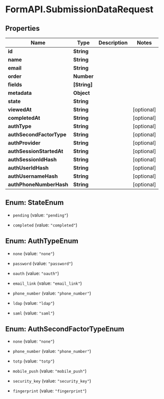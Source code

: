 # FormAPI.SubmissionDataRequest

## Properties
Name | Type | Description | Notes
------------ | ------------- | ------------- | -------------
**id** | **String** |  | 
**name** | **String** |  | 
**email** | **String** |  | 
**order** | **Number** |  | 
**fields** | **[String]** |  | 
**metadata** | **Object** |  | 
**state** | **String** |  | 
**viewedAt** | **String** |  | [optional] 
**completedAt** | **String** |  | [optional] 
**authType** | **String** |  | [optional] 
**authSecondFactorType** | **String** |  | [optional] 
**authProvider** | **String** |  | [optional] 
**authSessionStartedAt** | **String** |  | [optional] 
**authSessionIdHash** | **String** |  | [optional] 
**authUserIdHash** | **String** |  | [optional] 
**authUsernameHash** | **String** |  | [optional] 
**authPhoneNumberHash** | **String** |  | [optional] 


<a name="StateEnum"></a>
## Enum: StateEnum


* `pending` (value: `"pending"`)

* `completed` (value: `"completed"`)




<a name="AuthTypeEnum"></a>
## Enum: AuthTypeEnum


* `none` (value: `"none"`)

* `password` (value: `"password"`)

* `oauth` (value: `"oauth"`)

* `email_link` (value: `"email_link"`)

* `phone_number` (value: `"phone_number"`)

* `ldap` (value: `"ldap"`)

* `saml` (value: `"saml"`)




<a name="AuthSecondFactorTypeEnum"></a>
## Enum: AuthSecondFactorTypeEnum


* `none` (value: `"none"`)

* `phone_number` (value: `"phone_number"`)

* `totp` (value: `"totp"`)

* `mobile_push` (value: `"mobile_push"`)

* `security_key` (value: `"security_key"`)

* `fingerprint` (value: `"fingerprint"`)




